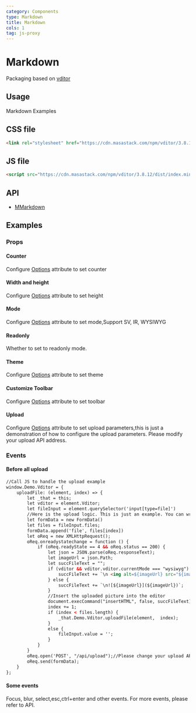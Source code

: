 ```yaml
---
category: Components
type: Markdown
title: Markdown
cols: 1
tag: js-proxy
---
```


# Markdown

Packaging based on [vditor](https://github.com/Vanessa219/vditor)

## Usage

Markdown Examples

<markdown-usage></markdown-usage>

## CSS file

```html
<link rel="stylesheet" href="https://cdn.masastack.com/npm/vditor/3.8.12/dist/index.css" />
```

## JS file

```html
<script src="https://cdn.masastack.com/npm/vditor/3.8.12/dist/index.min.js"></script>
```

## API

- [MMarkdown](/api/MMarkdown)

## Examples

### Props

#### Counter

Configure [Options](https://ld246.com/article/1549638745630#options) attribute to set counter

<example file="" />

#### Width and height

Configure [Options](https://ld246.com/article/1549638745630#options) attribute to set height

<example file="" />

#### Mode

Configure [Options](https://ld246.com/article/1549638745630#options) attribute to set mode,Support SV, IR, WYSIWYG

<example file="" />

#### Readonly

Whether to set to readonly mode.

<example file="" />

#### Theme

Configure [Options](https://ld246.com/article/1549638745630#options) attribute to set theme

<example file="" />

#### Customize Toolbar

Configure [Options](https://ld246.com/article/1549638745630#options) attribute to set toolbar

<example file="" />

#### Upload

Configure [Options](https://ld246.com/article/1549638745630#options) attribute to set upload parameters,this is just a demonstration of how to configure the upload parameters. Please modify your upload API address.

<example file="" />

### Events

#### Before all upload

```html
//Call JS to handle the upload example
window.Demo.Vditor = {
    uploadFile: (element, index) => {
        let _that = this;
        let vditor = element.Vditor;
        let fileInput = element.querySelector('input[type=file]')
        //Here is the upload logic. This is just an example. You can write your own processing logic
        let formData = new FormData()
        let files = fileInput.files;
        formData.append('file', files[index])
        let oReq = new XMLHttpRequest();
        oReq.onreadystatechange = function () {
            if (oReq.readyState == 4 && oReq.status == 200) {
                let json = JSON.parse(oReq.responseText);
                let imageUrl = json.Path;
                let succFileText = "";
                if (vditor && vditor.vditor.currentMode === "wysiwyg") {
                    succFileText += `\n <img alt=${imageUrl} src="${imageUrl}">`;
                } else {
                    succFileText += `\n![${imageUrl}](${imageUrl})`;
                }
                //Insert the uploaded picture into the editor
                document.execCommand("insertHTML", false, succFileText);
                index += 1;
                if (index < files.length) {
                    _that.Demo.Vditor.uploadFile(element,  index);
                }
                else {
                    fileInput.value = '';
                }
            }
        }
        oReq.open('POST', "/api/upload");//Please change your upload API address
        oReq.send(formData);
    }
};
```

<example file="" />

#### Some events

Focus, blur, select,esc,ctrl+enter and other events. For more events, please refer to API.

<example file="" />